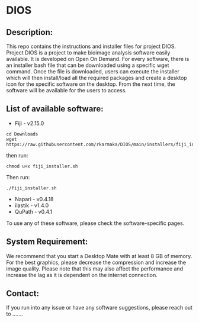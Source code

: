 # DIOS

## Description:
This repo contains the instructions and installer files for project DIOS. Project DIOS is a project to make bioimage analysis software easily available. It is developed on Open On Demand. For every software, there is an installer bash file that can be downloaded using a specific wget command. Once the file is downloaded, users can execute the installer which will then install/load all the required packages and create a desktop icon for the specific software on the desktop. From the next time, the software will be available for the users to access.


## List of available software:
* Fiji - v2.15.0
```
cd Downloads
wget https://raw.githubusercontent.com/rkarmaka/DIOS/main/installers/fiji_installer.sh
```
then run:
```
chmod u+x fiji_installer.sh
```
Then run:
```
./fiji_installer.sh
```

* Napari - v0.4.18 
* ilastik - v1.4.0
* QuPath - v0.4.1

To use any of these software, please check the software-specific pages.


## System Requirement:
We recommend that you start a Desktop Mate with at least 8 GB of memory. For the best graphics, please decrease the compression and increase the image quality. Please note that this may also affect the performance and increase the lag as it is dependent on the internet connection.

## Contact:
If you run into any issue or have any software suggestions, please reach out to .......
